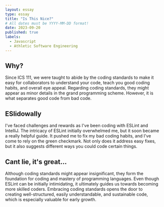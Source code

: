 ```yaml
---
layout: essay
type: essay
title: "Is This Nice?"
# All dates must be YYYY-MM-DD format!
date: 2023-09-20
published: true
labels:
  - Javascript
  - Athletic Software Engineering
---
```




## Why?
<div>
  <p> Since ICS 111, we were taught to abide by the coding standards to make it easy for collaborators to understand your code, teach you good coding habits, and overall eye appeal. Regarding coding standards, they might appear as minor details in the grand programming scheme. However, it is what separates good code from bad code. </p>

## ESlidowally
  <p>I've faced challenges and rewards as I've been coding with ESLint and IntelliJ. The intricacy of ESLint initially overwhelmed me, but it soon became a really helpful guide. It pushed me to fix my bad coding habits, and I've come to rely on the green checkmark. Not only does it address easy fixes, but it also suggests different ways you could code certain things.</p>

## Cant lie, it's great...
  <p>Although coding standards might appear insignificant, they form the foundation for coding and mastery of programming languages. Even though ESLint can be initially intimidating, it ultimately guides us towards becoming more skilled coders. Embracing coding standards opens the door to creating well-structured, easily understandable, and sustainable code, which is especially valuable for early growth.</p>
</div>
